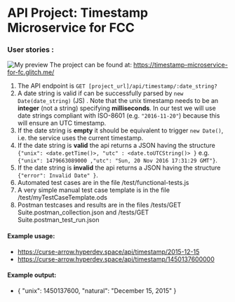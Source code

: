 
# API Project: Timestamp Microservice for FCC

### User stories :
![My preview](https://lh3.googleusercontent.com/uolh-eBsrRzsxsAOXjiF_8MouzHq9gp_3bFwOLyR5_8vXgpt7tRHxwL73B8GpTn915t-nQNYZm4a6zYj-jlO6vwX6NSgkM0m4NX7L0yU0s1FGe46l8Owb20B73yFyG98YQ1GSy9Aww=w2400)
The project can be found at: https://timestamp-microservice-for-fc.glitch.me/

1. The API endpoint is `GET [project_url]/api/timestamp/:date_string?`
2. A date string is valid if can be successfully parsed by `new Date(date_string)` (JS) . Note that the unix timestamp needs to be an **integer** (not a string) specifying **milliseconds**. In our test we will use date strings compliant with ISO-8601 (e.g. `"2016-11-20"`) because this will ensure an UTC timestamp.
3. If the date string is **empty** it should be equivalent to trigger `new Date()`, i.e. the service uses the current timestamp.
4. If the date string is **valid** the api returns a JSON having the structure 
`{"unix": <date.getTime()>, "utc" : <date.toUTCString()> }`
e.g. `{"unix": 1479663089000 ,"utc": "Sun, 20 Nov 2016 17:31:29 GMT"}`.
5. If the date string is **invalid** the api returns a JSON having the structure `{"error": Invalid Date" }`.
6. Automated test cases are in the file /test/functional-tests.js
7. A very simple manual test case template is in the file /test/myTestCaseTemplate.ods
8. Postman testcases and results are in the files /tests/GET Suite.postman_collection.json and /tests/GET Suite.postman_test_run.json

#### Example usage:
* https://curse-arrow.hyperdev.space/api/timestamp/2015-12-15
* https://curse-arrow.hyperdev.space/api/timestamp/1450137600000

#### Example output:
* { "unix": 1450137600, "natural": "December 15, 2015" }
